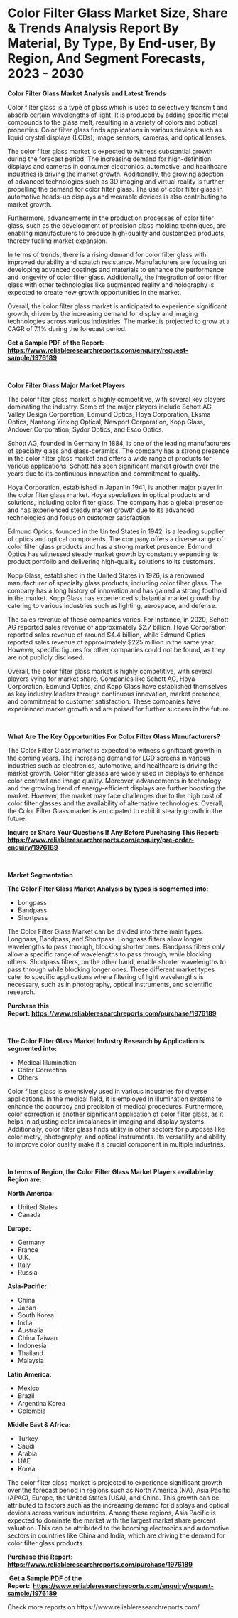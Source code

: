 <p><h1>Color Filter Glass Market Size, Share & Trends Analysis Report By Material, By Type, By End-user, By Region, And Segment Forecasts, 2023 - 2030</h1></p><p><strong>Color Filter Glass Market Analysis and Latest Trends</strong></p>
<p><p>Color filter glass is a type of glass which is used to selectively transmit and absorb certain wavelengths of light. It is produced by adding specific metal compounds to the glass melt, resulting in a variety of colors and optical properties. Color filter glass finds applications in various devices such as liquid crystal displays (LCDs), image sensors, cameras, and optical lenses.</p><p>The color filter glass market is expected to witness substantial growth during the forecast period. The increasing demand for high-definition displays and cameras in consumer electronics, automotive, and healthcare industries is driving the market growth. Additionally, the growing adoption of advanced technologies such as 3D imaging and virtual reality is further propelling the demand for color filter glass. The use of color filter glass in automotive heads-up displays and wearable devices is also contributing to market growth.</p><p>Furthermore, advancements in the production processes of color filter glass, such as the development of precision glass molding techniques, are enabling manufacturers to produce high-quality and customized products, thereby fueling market expansion.</p><p>In terms of trends, there is a rising demand for color filter glass with improved durability and scratch resistance. Manufacturers are focusing on developing advanced coatings and materials to enhance the performance and longevity of color filter glass. Additionally, the integration of color filter glass with other technologies like augmented reality and holography is expected to create new growth opportunities in the market.</p><p>Overall, the color filter glass market is anticipated to experience significant growth, driven by the increasing demand for display and imaging technologies across various industries. The market is projected to grow at a CAGR of 7.1% during the forecast period.</p></p>
<p><strong>Get a Sample PDF of the Report:&nbsp; <a href="https://www.reliableresearchreports.com/enquiry/request-sample/1976189">https://www.reliableresearchreports.com/enquiry/request-sample/1976189</a></strong></p>
<p>&nbsp;</p>
<p><strong>Color Filter Glass Major Market Players</strong></p>
<p><p>The color filter glass market is highly competitive, with several key players dominating the industry. Some of the major players include Schott AG, Valley Design Corporation, Edmund Optics, Hoya Corporation, Eksma Optics, Nantong Yinxing Optical, Newport Corporation, Kopp Glass, Andover Corporation, Sydor Optics, and Esco Optics.</p><p>Schott AG, founded in Germany in 1884, is one of the leading manufacturers of specialty glass and glass-ceramics. The company has a strong presence in the color filter glass market and offers a wide range of products for various applications. Schott has seen significant market growth over the years due to its continuous innovation and commitment to quality.</p><p>Hoya Corporation, established in Japan in 1941, is another major player in the color filter glass market. Hoya specializes in optical products and solutions, including color filter glass. The company has a global presence and has experienced steady market growth due to its advanced technologies and focus on customer satisfaction.</p><p>Edmund Optics, founded in the United States in 1942, is a leading supplier of optics and optical components. The company offers a diverse range of color filter glass products and has a strong market presence. Edmund Optics has witnessed steady market growth by constantly expanding its product portfolio and delivering high-quality solutions to its customers.</p><p>Kopp Glass, established in the United States in 1926, is a renowned manufacturer of specialty glass products, including color filter glass. The company has a long history of innovation and has gained a strong foothold in the market. Kopp Glass has experienced substantial market growth by catering to various industries such as lighting, aerospace, and defense.</p><p>The sales revenue of these companies varies. For instance, in 2020, Schott AG reported sales revenue of approximately $2.7 billion. Hoya Corporation reported sales revenue of around $4.4 billion, while Edmund Optics reported sales revenue of approximately $225 million in the same year. However, specific figures for other companies could not be found, as they are not publicly disclosed.</p><p>Overall, the color filter glass market is highly competitive, with several players vying for market share. Companies like Schott AG, Hoya Corporation, Edmund Optics, and Kopp Glass have established themselves as key industry leaders through continuous innovation, market presence, and commitment to customer satisfaction. These companies have experienced market growth and are poised for further success in the future.</p></p>
<p>&nbsp;</p>
<p><strong>What Are The Key Opportunities For Color Filter Glass Manufacturers?</strong></p>
<p><p>The Color Filter Glass market is expected to witness significant growth in the coming years. The increasing demand for LCD screens in various industries such as electronics, automotive, and healthcare is driving the market growth. Color filter glasses are widely used in displays to enhance color contrast and image quality. Moreover, advancements in technology and the growing trend of energy-efficient displays are further boosting the market. However, the market may face challenges due to the high cost of color filter glasses and the availability of alternative technologies. Overall, the Color Filter Glass market is anticipated to exhibit steady growth in the future.</p></p>
<p><strong>Inquire or Share Your Questions If Any Before Purchasing This Report: <a href="https://www.reliableresearchreports.com/enquiry/pre-order-enquiry/1976189">https://www.reliableresearchreports.com/enquiry/pre-order-enquiry/1976189</a></strong></p>
<p>&nbsp;</p>
<p><strong>Market Segmentation</strong></p>
<p><strong>The Color Filter Glass Market Analysis by types is segmented into:</strong></p>
<p><ul><li>Longpass</li><li>Bandpass</li><li>Shortpass</li></ul></p>
<p><p>The Color Filter Glass Market can be divided into three main types: Longpass, Bandpass, and Shortpass. Longpass filters allow longer wavelengths to pass through, blocking shorter ones. Bandpass filters only allow a specific range of wavelengths to pass through, while blocking others. Shortpass filters, on the other hand, enable shorter wavelengths to pass through while blocking longer ones. These different market types cater to specific applications where filtering of light wavelengths is necessary, such as in photography, optical instruments, and scientific research.</p></p>
<p><strong>Purchase this Report:&nbsp;<a href="https://www.reliableresearchreports.com/purchase/1976189">https://www.reliableresearchreports.com/purchase/1976189</a></strong></p>
<p>&nbsp;</p>
<p><strong>The Color Filter Glass Market Industry Research by Application is segmented into:</strong></p>
<p><ul><li>Medical Illumination</li><li>Color Correction</li><li>Others</li></ul></p>
<p><p>Color filter glass is extensively used in various industries for diverse applications. In the medical field, it is employed in illumination systems to enhance the accuracy and precision of medical procedures. Furthermore, color correction is another significant application of color filter glass, as it helps in adjusting color imbalances in imaging and display systems. Additionally, color filter glass finds utility in other sectors for purposes like colorimetry, photography, and optical instruments. Its versatility and ability to improve color quality make it a crucial component in multiple industries.</p></p>
<p>&nbsp;</p>
<p><strong>In terms of Region, the Color Filter Glass Market Players available by Region are:</strong></p>
<p>
    <p> <strong> North America: </strong>
        <ul>
            <li>United States</li>
            <li>Canada</li>
        </ul>
        </p> 
    <p> <strong> Europe: </strong>
        <ul>
            <li>Germany</li>
            <li>France</li>
            <li>U.K.</li>
            <li>Italy</li>
            <li>Russia</li>
        </ul>
        </p> 
    <p> <strong> Asia-Pacific: </strong>
        <ul>
            <li>China</li>
            <li>Japan</li>
            <li>South Korea</li>
            <li>India</li>
            <li>Australia</li>
            <li>China Taiwan</li>
            <li>Indonesia</li>
            <li>Thailand</li>
            <li>Malaysia</li>
        </ul>
        </p> 
    <p> <strong> Latin America: </strong>
        <ul>
            <li>Mexico</li>
            <li>Brazil</li>
            <li>Argentina Korea</li>
            <li>Colombia</li>
        </ul>
        </p> 
    <p> <strong> Middle East & Africa: </strong>
        <ul>
            <li>Turkey</li>
            <li>Saudi</li>
            <li>Arabia</li>
            <li>UAE</li>
            <li>Korea</li>
        </ul>
    </p>
    </p>
<p><p>The color filter glass market is projected to experience significant growth over the forecast period in regions such as North America (NA), Asia Pacific (APAC), Europe, the United States (USA), and China. This growth can be attributed to factors such as the increasing demand for displays and optical devices across various industries. Among these regions, Asia Pacific is expected to dominate the market with the largest market share percent valuation. This can be attributed to the booming electronics and automotive sectors in countries like China and India, which are driving the demand for color filter glass products.</p></p>
<p><strong>Purchase this Report: <a href="https://www.reliableresearchreports.com/purchase/1976189">https://www.reliableresearchreports.com/purchase/1976189</a></strong></p>
<p>&nbsp;<strong>Get a Sample PDF of the Report:&nbsp;&nbsp;<a href="https://www.reliableresearchreports.com/enquiry/request-sample/1976189">https://www.reliableresearchreports.com/enquiry/request-sample/1976189</a></strong></p>
<p><strong></strong></p>
<p>Check more reports on https://www.reliableresearchreports.com/</p>
